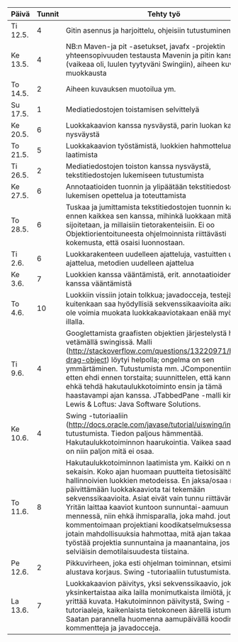  Päivä     |Tunnit |Tehty työ
-----------|-------|----------------------------------------------------------------------------------------------------------------------------------------------
 Ti 12.5.  |   4   |Gitin asennus ja harjoittelu, ohjeisiin tutustuminen
 Ke 13.5.  |   4   |NB:n Maven-ja pit -asetukset, javafx -projektin yhteensopivuuden testausta Mavenin ja pitin kanssa (vaikeaa oli, luulen tyytyväni Swingiin), aiheen kuvauksen muokkausta
 To 14.5.  |   2   |Aiheen kuvauksen muotoilua ym.
 Su 17.5.  |   1   |Mediatiedostojen toistamisen selvittelyä 
 Ke 20.5.  |   6   |Luokkakaavion kanssa nysväystä, parin luokan kanssa nysväystä
 To 21.5.  |   5   |Luokkakaavion työstämistä, luokkien hahmottelua, testien laatimista
 Ti 26.5.  |   2   |Mediatiedostojen toiston kanssa nysväystä, tekstitiedostojen lukemiseen tutustumista
 Ke 27.5.  |   6   |Annotaatioiden tuonnin ja ylipäätään tekstitiedostojen lukemisen opettelua ja toteuttamista
 To 28.5.  |   6   |Tuskaa ja jumittamista tekstitiedostojen tuonnin kanssa, ja ennen kaikkea sen kanssa, mihinkä luokkaan mitäkin tietoa sijoitetaan, ja millaisiin tietorakenteisiin. Ei oo Objektiorientoituneesta ohjelmoinnista riittävästi kokemusta, että osaisi luonnostaan.
 Ti 2.6.   |   6   |Luokkarakenteen uudelleen ajatteluja, vastuitten uudelleen ajattelua, metodien uudelleen ajattelua
 Ke 3.6.   |   7   |Luokkien kanssa vääntämistä, erit. annotaatioiden tuonnin kanssa vääntämistä
 To 4.6.   |   10  |Luokkiin vissiin jotain tolkkua; javadocceja, testejä. En kuitenkaan saa hyödyllisiä sekvenssikaavioita aikaan. Ei ole voimia muokata luokkakaaviotakaan enää myöhään illalla. 
 Ti 9.6.   |   4   |Googlettamista graafisten objektien järjestelystä hiirellä vetämällä swingissä. Malli (http://stackoverflow.com/questions/13220971/how-to-drag-object) löytyi helpolla; ongelma on sen ymmärtäminen. Tutustumista mm. JComponentiin. Tuntuu, etten ehdi ennen torstaita; suunnittelen, että kannattaa ehkä tehdä hakutaulukkotoiminto ensin ja tämä haastavampi ajan kanssa. JTabbedPane -malli kirjasta Lewis & Loftus: Java Software Solutions.
 Ke 10.6.  |   4   |Swing -tutoriaaliin (http://docs.oracle.com/javase/tutorial/uiswing/index.html) tutustumista. Tiedon paljous hämmentää. Hakutaulukkotoiminnon haarukointia. Vaikea saada aikaan, on niin paljon mitä ei osaa.
 To 11.6.  |   8   |Hakutaulukkotoiminnon laatimista ym. Kaikki on niin sekaisin. Koko ajan huomaan puutteita tietosisältöä hallinnoivien luokkien metodeissa. En jaksa/osaa ruveta päivittämään luokkakaaviota tai tekemään sekvenssikaavioita. Asiat eivät vain tunnu riittävän selviltä. Yritän laittaa kaaviot kuntoon sunnuntai-aamuun mennessä, niin ehkä ihmisparalla, joka mahd. joutuu kommentoimaan projektiani koodikatselmuksessa, on edes jotain mahdollisuuksia hahmottaa, mitä ajan takaa. Yritän työstää projektia sunnuntaina ja maanantaina, jos vaikka selviäisin demotilaisuudesta tiistaina. 
 Pe 12.6.  |   2   |Pikkuvirheen, joka esti ohjelman toiminnan, etsimistä ja alustava korjaus. Swing -tutoriaaliin tutustumista.
 La 13.6.  |   7   |Luokkakaavion päivitys, yksi sekvenssikaavio, joka yksinkertaistaa aika lailla monimutkaista ilmiötä, jota se yrittää kuvata. Hakutoiminnon päivitystä, Swing -tutoriaaleja, kaikenlaista tietokoneen äärellä istumista. Saatan parannella huomenna aamupäivällä koodin kommentteja ja javadocceja. 
